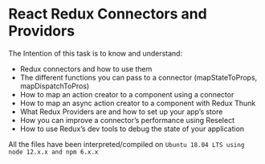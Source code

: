 # React Redux Connectors and Providors
The Intention of this task is to know and understand:

* Redux connectors and how to use them
* The different functions you can pass to a connector (mapStateToProps, mapDispatchToPros)
* How to map an action creator to a component using a connector
* How to map an async action creator to a component with Redux Thunk
* What Redux Providers are and how to set up your app’s store
* How you can improve a connector’s performance using Reselect
* How to use Redux’s dev tools to debug the state of your application

All the files have been interpreted/compiled on  ```Ubuntu 18.04 LTS using node 12.x.x and npm 6.x.x```



